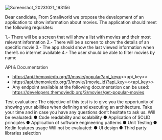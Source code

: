 
![Screenshot_20231021_193156](https://github.com/murtuzadeveloper/Popular-Movies-List/assets/59992046/ad6e2491-e301-412f-af28-c01b7a205aa1)

Dear candidate,
From Smallworld we propose the development of an application to show information about
movies. The application should meet the following requisites:

1.- There will be a screen that will show a list with movies and their most relevant information
2.- There will be a screen to show the details of an specific movie
3.- The app should show the last viewed information when there’s no internet available
4.- The user should be able to filter movies by name

API & Documentation
- https://api.themoviedb.org/3/movie/popular?api_key=<<api_key>>
- https://api.themoviedb.org/3/movie/{movie_id}?api_key=<<api_key>>
- Any endpoint available at the following documentation can be used:
  https://developers.themoviedb.org/3/movies/get-popular-movies

Test evaluation:
The objective of this test is to give you the opportunity of showing your abilities when
defining and executing an architecture. Take your time and in case you have any questions
don’t hesitate to ask us.
Will be evaluated:
● Code readability and scalability
● Application of SOLID principles
● Application of software engineering patterns
● Unit Testing
● Kotlin features usage
Will not be evaluated:
● UI design
● Third party libraries selection

